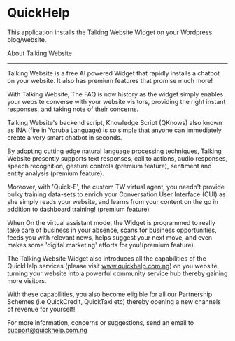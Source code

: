 # QuickHelp

This application installs the Talking Website Widget on your Wordpress blog/website.

About Talking Website 
**********************

Talking Website is a free AI powered Widget that rapidly installs a chatbot on your website. It also has premium features that promise much more!

With Talking Website, The FAQ is now history as the widget simply enables your website converse with your website visitors, providing the right instant responses, and taking note of their concerns.

Talking Website's backend script, Knowledge Script (QKnows) also known as INA (fire in Yoruba Language) is so simple that anyone can immediately create a very smart chatbot in seconds.

By adopting cutting edge natural language processing techniques, Talking Website presently supports text responses, call to actions, audio responses, speech recognition, gesture controls (premium feature), sentiment and entity analysis (premium feature).

Moreover, with 'Quick-E', the custom TW virtual agent, you needn't provide bulky training data-sets to enrich your Conversation User Interface (CUI) as she simply reads your website, and learns from your content on the go in addition to dashboard training! (premium feature)

When On the virtual assistant mode, the Widget is programmed to really take care of business in your absence, scans for business opportunities, feeds you with relevant news, helps suggest your next move, and even makes some 'digital marketing' efforts for you!(premium feature).

The Talking Website Widget also introduces all the capabilities of the QuickHelp services (please visit www.quickhelp.com.ng) on you website, turning your website into a powerful community service hub thereby gaining more visitors.

With these capabilities, you also become eligible for all our Partnership Schemes (i.e QuickCredit, QuickTaxi etc) thereby opening a new channels of revenue for yourself!

For more information, concerns or suggestions, send an email to support@quickhelp.com.ng

